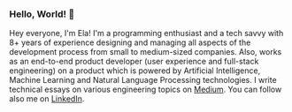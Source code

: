 ### Hello, World! 👋

Hey everyone, I'm Ela! I'm a programming enthusiast and a tech savvy with 8+ years of experience designing and managing all aspects of the development process from small to medium-sized companies. Also, works as an end-to-end product developer (user experience and full-stack engineering) on a product which is powered by Artificial Intelligence, Machine Learning and Natural Language Processing technologies. I write technical essays on various engineering topics on [Medium](https://ela4490.medium.com/). You can follow also me on [LinkedIn](https://www.linkedin.com/in/ela-singh-4490/).
